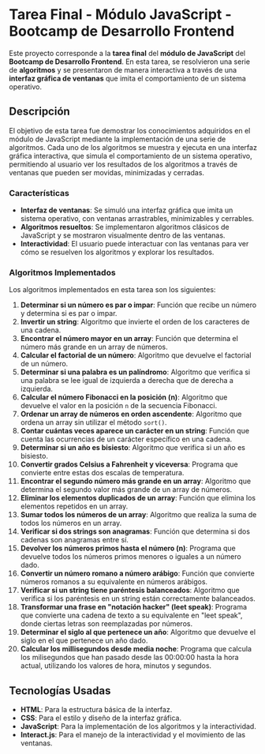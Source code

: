 # Tarea Final - Módulo JavaScript - Bootcamp de Desarrollo Frontend

Este proyecto corresponde a la **tarea final** del **módulo de JavaScript** del **Bootcamp de Desarrollo Frontend**. En esta tarea, se resolvieron una serie de **algoritmos** y se presentaron de manera interactiva a través de una **interfaz gráfica de ventanas** que imita el comportamiento de un sistema operativo.

## Descripción

El objetivo de esta tarea fue demostrar los conocimientos adquiridos en el módulo de JavaScript mediante la implementación de una serie de algoritmos. Cada uno de los algoritmos se muestra y ejecuta en una interfaz gráfica interactiva, que simula el comportamiento de un sistema operativo, permitiendo al usuario ver los resultados de los algoritmos a través de ventanas que pueden ser movidas, minimizadas y cerradas.

### Características

- **Interfaz de ventanas**: Se simuló una interfaz gráfica que imita un sistema operativo, con ventanas arrastrables, minimizables y cerrables.
- **Algoritmos resueltos**: Se implementaron algoritmos clásicos de JavaScript y se mostraron visualmente dentro de las ventanas.
- **Interactividad**: El usuario puede interactuar con las ventanas para ver cómo se resuelven los algoritmos y explorar los resultados.

### Algoritmos Implementados

Los algoritmos implementados en esta tarea son los siguientes:

1. **Determinar si un número es par o impar**: Función que recibe un número y determina si es par o impar.
2. **Invertir un string**: Algoritmo que invierte el orden de los caracteres de una cadena.
3. **Encontrar el número mayor en un array**: Función que determina el número más grande en un array de números.
4. **Calcular el factorial de un número**: Algoritmo que devuelve el factorial de un número.
5. **Determinar si una palabra es un palíndromo**: Algoritmo que verifica si una palabra se lee igual de izquierda a derecha que de derecha a izquierda.
6. **Calcular el número Fibonacci en la posición (n)**: Algoritmo que devuelve el valor en la posición `n` de la secuencia Fibonacci.
7. **Ordenar un array de números en orden ascendente**: Algoritmo que ordena un array sin utilizar el método `sort()`.
8. **Contar cuántas veces aparece un carácter en un string**: Función que cuenta las ocurrencias de un carácter específico en una cadena.
9. **Determinar si un año es bisiesto**: Algoritmo que verifica si un año es bisiesto.
10. **Convertir grados Celsius a Fahrenheit y viceversa**: Programa que convierte entre estas dos escalas de temperatura.
11. **Encontrar el segundo número más grande en un array**: Algoritmo que determina el segundo valor más grande de un array de números.
12. **Eliminar los elementos duplicados de un array**: Función que elimina los elementos repetidos en un array.
13. **Sumar todos los números de un array**: Algoritmo que realiza la suma de todos los números en un array.
14. **Verificar si dos strings son anagramas**: Función que determina si dos cadenas son anagramas entre sí.
15. **Devolver los números primos hasta el número (n)**: Programa que devuelve todos los números primos menores o iguales a un número dado.
16. **Convertir un número romano a número arábigo**: Función que convierte números romanos a su equivalente en números arábigos.
17. **Verificar si un string tiene paréntesis balanceados**: Algoritmo que verifica si los paréntesis en un string están correctamente balanceados.
18. **Transformar una frase en "notación hacker" (leet speak)**: Programa que convierte una cadena de texto a su equivalente en "leet speak", donde ciertas letras son reemplazadas por números.
19. **Determinar el siglo al que pertenece un año**: Algoritmo que devuelve el siglo en el que pertenece un año dado.
20. **Calcular los millisegundos desde media noche**: Programa que calcula los milisegundos que han pasado desde las 00:00:00 hasta la hora actual, utilizando los valores de hora, minutos y segundos.

## Tecnologías Usadas

- **HTML**: Para la estructura básica de la interfaz.
- **CSS**: Para el estilo y diseño de la interfaz gráfica.
- **JavaScript**: Para la implementación de los algoritmos y la interactividad.
- **Interact.js**: Para el manejo de la interactividad y el movimiento de las ventanas.
